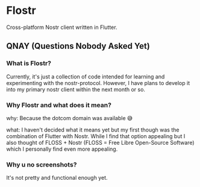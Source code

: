 # Flostr

Cross-platform Nostr client written in Flutter.

## QNAY (Questions Nobody Asked Yet)

### What is Flostr?

Currently, it's just a collection of code intended for learning and experimenting with the nostr-protocol. However, I have plans to develop it into my primary nostr client within the next month or so.

### Why Flostr and what does it mean?

why: Because the dotcom domain was available 😅

what: I haven't decided what it means yet but my first though was the combination of Flutter with Nostr. While I find that option appealing but I also thought of FLOSS + Nostr (FLOSS = Free Libre Open-Source Software) which I personally find even more appealing.

### Why u no screenshots?

It's not pretty and functional enough yet.
